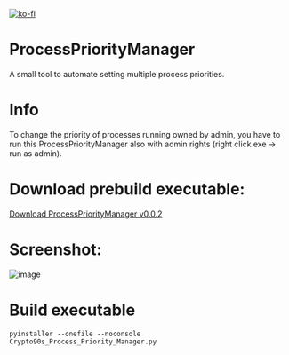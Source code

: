 [![ko-fi](https://ko-fi.com/img/githubbutton_sm.svg)](https://ko-fi.com/K3K314GUP)

# ProcessPriorityManager
A small tool to automate setting multiple process priorities.

# Info
To change the priority of processes running owned by admin, you have to run this ProcessPriorityManager also with admin rights (right click exe -> run as admin).


# Download prebuild executable:
[Download ProcessPriorityManager v0.0.2](https://github.com/Crypto90/ProcessPriorityManager/releases/download/0.0.2/Crypto90s_Process_Priority_Manager.exe)

# Screenshot:
![image](https://github.com/user-attachments/assets/68612f72-12b8-4de9-bf6c-279eb4940efc)


# Build executable
```
pyinstaller --onefile --noconsole Crypto90s_Process_Priority_Manager.py
```
